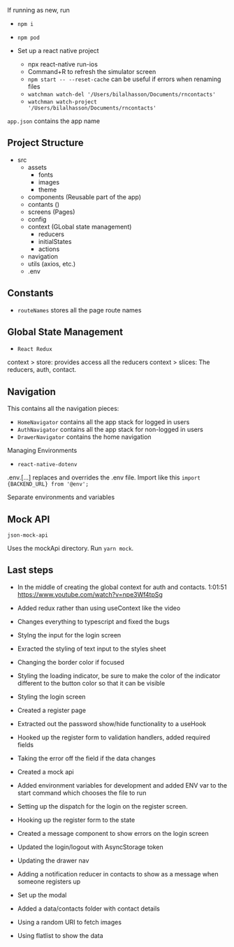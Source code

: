 If running as new, run

- `npm i`
- `npm pod`

- Set up a react native project
  - npx react-native run-ios
  - Command+R to refresh the simulator screen
  - `npm start -- --reset-cache` can be useful if errors when renaming files
  - `watchman watch-del '/Users/bilalhasson/Documents/rncontacts'`
  - `watchman watch-project '/Users/bilalhasson/Documents/rncontacts'`

`app.json` contains the app name

## Project Structure

- src
  - assets
    - fonts
    - images
    - theme
  - components (Reusable part of the app)
  - contants ()
  - screens (Pages)
  - config
  - context (GLobal state management)
    - reducers
    - initialStates
    - actions
  - navigation
  - utils (axios, etc.)
  - .env

## Constants

- `routeNames` stores all the page route names

## Global State Management

- `React Redux`

context > store: provides access all the reducers
context > slices: The reducers, auth, contact.

## Navigation

This contains all the navigation pieces:

- `HomeNavigator` contains all the app stack for logged in users
- `AuthNavigator` contains all the app stack for non-logged in users
- `DrawerNavigator` contains the home navigation

Managing Environments

- `react-native-dotenv`

.env.[...] replaces and overrides the .env file.
Import like this `import {BACKEND_URL} from '@env';`

Separate environments and variables

## Mock API

`json-mock-api`

Uses the mockApi directory. Run `yarn mock`.

## Last steps

- In the middle of creating the global context for auth and contacts. 1:01:51
  https://www.youtube.com/watch?v=npe3Wf4tpSg
- Added redux rather than using useContext like the video
- Changes everything to typescript and fixed the bugs
- Stylng the input for the login screen
- Exracted the styling of text input to the styles sheet
- Changing the border color if focused
- Styling the loading indicator, be sure to make the color of the indicator different to the button color so that it can be visible
- Styling the login screen
- Created a register page
- Extracted out the password show/hide functionality to a useHook
- Hooked up the register form to validation handlers, added required fields
- Taking the error off the field if the data changes
- Created a mock api
- Added environment variables for development and added ENV var to the start command which chooses the file to run

- Setting up the dispatch for the login on the register screen.
- Hooking up the register form to the state

- Created a message component to show errors on the login screen
- Updated the login/logout with AsyncStorage token
- Updating the drawer nav
- Adding a notification reducer in contacts to show as a message when someone registers up
- Set up the modal
- Added a data/contacts folder with contact details
- Using a random URI to fetch images
- Using flatlist to show the data
